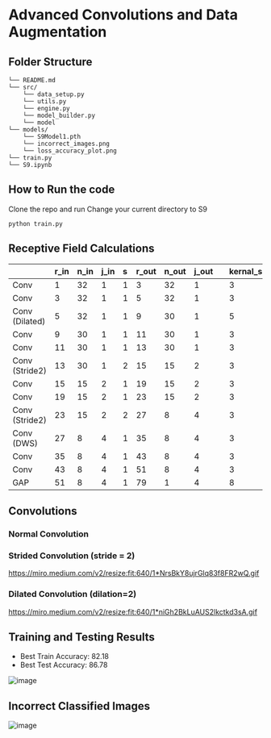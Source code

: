 # Advanced Convolutions and Data Augmentation

## Folder Structure
```
└── README.md
└── src/
    └── data_setup.py
    └── utils.py
    └── engine.py
    └── model_builder.py
    └── model
└── models/
    └── S9Model1.pth
    └── incorrect_images.png
    └── loss_accuracy_plot.png
└── train.py
└── S9.ipynb
```

## How to Run the code
Clone the repo and run
Change your current directory to S9
```
python train.py
```

## Receptive Field Calculations
| |r_in|n_in|j_in|s|r_out|n_out|j_out| |kernal_size|padding|
|:----|:----|:----|:----|:----|:----|:----|:----|:----|:----|:----|
|Conv |1|32|1|1|3|32|1| |3|1|
|Conv|3|32|1|1|5|32|1| |3|1|
|Conv (Dilated)|5|32|1|1|9|30|1| |5|1|
|Conv|9|30|1|1|11|30|1| |3|1|
|Conv|11|30|1|1|13|30|1| |3|1|
|Conv (Stride2)|13|30|1|2|15|15|2| |3|1|
|Conv|15|15|2|1|19|15|2| |3|1|
|Conv|19|15|2|1|23|15|2| |3|1|
|Conv (Stride2)|23|15|2|2|27|8|4| |3|1|
|Conv (DWS)|27|8|4|1|35|8|4| |3|1|
|Conv|35|8|4|1|43|8|4| |3|1|
|Conv |43|8|4|1|51|8|4| |3|1|
|GAP|51|8|4|1|79|1|4| |8|0|

## Convolutions

### Normal Convolution

### Strided Convolution (stride = 2)
https://miro.medium.com/v2/resize:fit:640/1*NrsBkY8ujrGlq83f8FR2wQ.gif

### Dilated Convolution (dilation=2)
https://miro.medium.com/v2/resize:fit:640/1*niGh2BkLuAUS2lkctkd3sA.gif

## Training and Testing Results
* Best Train Accuracy: 82.18
* Best Test Accuracy: 86.78

![image](https://github.com/selvaraj-sembulingam/ERA-V1/assets/66372829/2bba9013-cc06-44d1-9546-c66b6875cb93)


## Incorrect Classified Images
![image](https://github.com/selvaraj-sembulingam/ERA-V1/assets/66372829/53c474ec-95a0-468a-9200-3a6a6aa76324)
